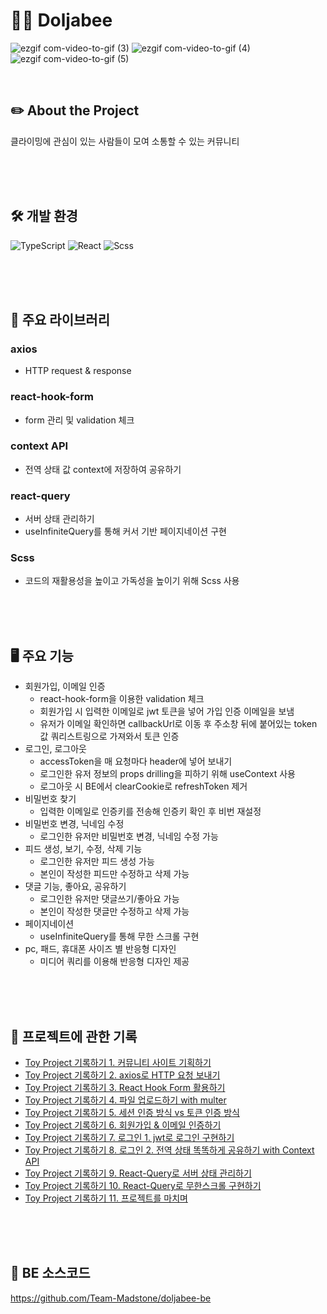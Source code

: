 # 🧗‍♀️ Doljabee


![ezgif com-video-to-gif (3)](https://user-images.githubusercontent.com/59763645/228170397-0fa2a26c-9972-44a1-9bcd-d5517beda264.gif)
![ezgif com-video-to-gif (4)](https://user-images.githubusercontent.com/59763645/228256639-c74e4e71-b592-4f32-8003-12b928bc27eb.gif)
![ezgif com-video-to-gif (5)](https://user-images.githubusercontent.com/59763645/228262868-5fc10fb8-1ea8-4376-b53c-e01cd25c6d47.gif)


<br>

## ✏️ About the Project
클라이밍에 관심이 있는 사람들이 모여 소통할 수 있는 커뮤니티

<br>
<br>
<br>

## 🛠 개발 환경

![TypeScript](https://img.shields.io/badge/typescript-%23007ACC.svg?style=for-the-badge&logo=typescript&logoColor=white)
![React](https://img.shields.io/badge/react-%2320232a.svg?style=for-the-badge&logo=react&logoColor=%2361DAFB)
![Scss](https://img.shields.io/badge/Sass-%cc6699.svg?style=for-the-badge&logo=Sass&logoColor=%CC6699)

<br>
<br>
<br>

## 🧚 주요 라이브러리

### axios

* HTTP request & response

### react-hook-form

* form 관리 및 validation 체크

### context API

* 전역 상태 값 context에 저장하여 공유하기

### react-query

* 서버 상태 관리하기
* useInfiniteQuery를 통해 커서 기반 페이지네이션 구현

### Scss

* 코드의 재활용성을 높이고 가독성을 높이기 위해 Scss 사용

<br>
<br>
<br>

## 🖥 주요 기능

* 회원가입, 이메일 인증
  * react-hook-form을 이용한 validation 체크
  * 회원가입 시 입력한 이메일로 jwt 토큰을 넣어 가입 인증 이메일을 보냄
  * 유저가 이메일 확인하면 callbackUrl로 이동 후 주소창 뒤에 붙어있는 token 값 쿼리스트링으로 가져와서 토큰 인증
* 로그인, 로그아웃
  * accessToken을 매 요청마다 header에 넣어 보내기
  * 로그인한 유저 정보의 props drilling을 피하기 위해 useContext 사용
  * 로그아웃 시 BE에서 clearCookie로 refreshToken 제거
* 비밀번호 찾기
  * 입력한 이메일로 인증키를 전송해 인증키 확인 후 비번 재설정 
* 비밀번호 변경, 닉네임 수정
  * 로그인한 유저만 비밀번호 변경, 닉네임 수정 가능
* 피드 생성, 보기, 수정, 삭제 기능
  * 로그인한 유저만 피드 생성 가능
  * 본인이 작성한 피드만 수정하고 삭제 가능
* 댓글 기능, 좋아요, 공유하기
  * 로그인한 유저만 댓글쓰기/좋아요 가능
  * 본인이 작성한 댓글만 수정하고 삭제 가능
* 페이지네이션
  * useInfiniteQuery를 통해 무한 스크롤 구현
* pc, 패드, 휴대폰 사이즈 별 반응형 디자인
  * 미디어 쿼리를 이용해 반응형 디자인 제공

<br>
<br>
<br>

## 📒 프로젝트에 관한 기록
* [Toy Project 기록하기 1. 커뮤니티 사이트 기획하기](https://jihye-dev.tistory.com/59)
* [Toy Project 기록하기 2. axios로 HTTP 요청 보내기](https://jihye-dev.tistory.com/60) 
* [Toy Project 기록하기 3. React Hook Form 활용하기](https://jihye-dev.tistory.com/61)
* [Toy Project 기록하기 4. 파일 업로드하기 with multer](https://jihye-dev.tistory.com/62)
* [Toy Project 기록하기 5. 세션 인증 방식 vs 토큰 인증 방식](https://jihye-dev.tistory.com/63)
* [Toy Project 기록하기 6. 회원가입 & 이메일 인증하기](https://jihye-dev.tistory.com/64)
* [Toy Project 기록하기 7. 로그인 1. jwt로 로그인 구현하기](https://jihye-dev.tistory.com/65)
* [Toy Project 기록하기 8. 로그인 2. 전역 상태 똑똑하게 공유하기 with Context API](https://jihye-dev.tistory.com/66)
* [Toy Project 기록하기 9. React-Query로 서버 상태 관리하기](https://jihye-dev.tistory.com/67)
* [Toy Project 기록하기 10. React-Query로 무한스크롤 구현하기](https://jihye-dev.tistory.com/68)
* [Toy Project 기록하기 11. 프로젝트를 마치며](https://jihye-dev.tistory.com/69)

<br>
<br>
<br>

## 🔗 BE 소스코드 
https://github.com/Team-Madstone/doljabee-be
